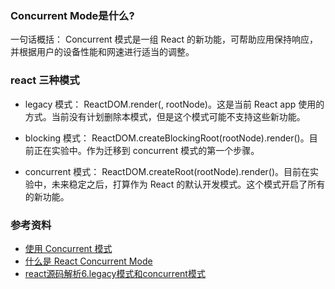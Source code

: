 ### Concurrent Mode是什么?

一句话概括：
Concurrent 模式是一组 React 的新功能，可帮助应用保持响应，并根据用户的设备性能和网速进行适当的调整。


### react 三种模式

* legacy 模式： 
ReactDOM.render(<App />, rootNode)。这是当前 React app 使用的方式。当前没有计划删除本模式，但是这个模式可能不支持这些新功能。

* blocking 模式： 
ReactDOM.createBlockingRoot(rootNode).render(<App />)。目前正在实验中。作为迁移到 concurrent 模式的第一个步骤。

* concurrent 模式： 
ReactDOM.createRoot(rootNode).render(<App />)。目前在实验中，未来稳定之后，打算作为 React 的默认开发模式。这个模式开启了所有的新功能。


### 参考资料

* [使用 Concurrent 模式](https://zh-hans.reactjs.org/docs/concurrent-mode-adoption.html)
* [什么是 React Concurrent Mode](https://www.teqng.com/2021/11/10/%E4%BB%80%E4%B9%88%E6%98%AF-react-concurrent-mode%EF%BC%9F%E3%80%90react%E6%9E%B6%E6%9E%84%E7%9A%84%E5%89%8D%E4%B8%96%E4%BB%8A%E7%94%9F%EF%BC%81%EF%BC%81%EF%BC%81%E3%80%91/)
* [react源码解析6.legacy模式和concurrent模式](https://segmentfault.com/a/1190000041398757)